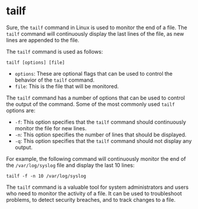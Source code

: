 # tailf

Sure, the `tailf` command in Linux is used to monitor the end of a file. The `tailf` command will continuously display the last lines of the file, as new lines are appended to the file.

The `tailf` command is used as follows:

```
tailf [options] [file]
```

* `options`: These are optional flags that can be used to control the behavior of the `tailf` command.
* `file`: This is the file that will be monitored.

The `tailf` command has a number of options that can be used to control the output of the command. Some of the most commonly used `tailf` options are:

* `-f`: This option specifies that the `tailf` command should continuously monitor the file for new lines.
* `-n`: This option specifies the number of lines that should be displayed.
* `-q`: This option specifies that the `tailf` command should not display any output.

For example, the following command will continuously monitor the end of the `/var/log/syslog` file and display the last 10 lines:

```
tailf -f -n 10 /var/log/syslog
```

The `tailf` command is a valuable tool for system administrators and users who need to monitor the activity of a file. It can be used to troubleshoot problems, to detect security breaches, and to track changes to a file.
